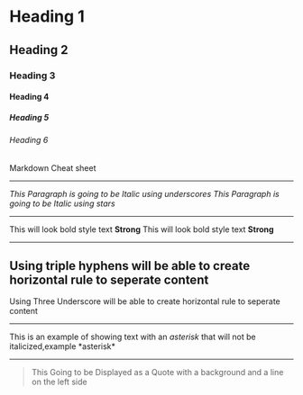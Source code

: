 <!-- Heading -->
# Heading 1
## Heading 2
### Heading 3
#### Heading 4
##### Heading 5
###### Heading 6
Markdown Cheat sheet

---
<!-- Italics -->
_This Paragraph is going to be Italic using underscores_
*This Paragraph is going to be Italic using stars*

---
<!-- Strong -->
This will look bold style text **Strong**
This will look bold style text __Strong__

---
<!-- Horizontal Rule -->
Using triple hyphens will be able to create horizontal rule to seperate content
---

Using Three Underscore will be able to create horizontal rule to seperate content
___

<!-- Escape Character using backlash -->
This is an example of showing text with an *asterisk* that will not be italicized,example \*asterisk*

---
<!-- Block Quote -->
> This Going to be Displayed as a Quote with a background and a line on the left side
